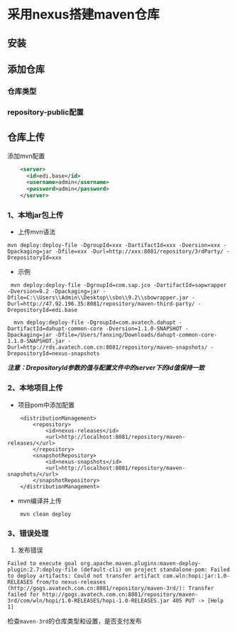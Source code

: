 # 采用nexus搭建maven仓库

## 安装



## 添加仓库

### 仓库类型



### repository-public配置


## 仓库上传

添加mvn配置
```xml
    <server>
      <id>edi.base</id>
      <username>admin</username>
      <password>admin</password>
    </server>
```

### 1、本地jar包上传

+ 上传mvn语法
```mvn
mvn deploy:deploy-file -DgroupId=xxx -DartifactId=xxx -Dversion=xxx -Dpackaging=jar -Dfile=xxx -Durl=http://xxx:8081/repository/3rdParty/ -DrepositoryId=xxx
```

+ 示例
```mvn
 mvn deploy:deploy-file -DgroupId=com.sap.jco -DartifactId=sapwrapper -Dversion=9.2 -Dpackaging=jar -Dfile=C:\\Users\\Admin\\Desktop\\sbo\\9.2\\sbowrapper.jar -Durl=http://47.92.196.35:8081/repository/maven-third-party/ -DrepositoryId=edi.base
 
  mvn deploy:deploy-file -DgroupId=com.avatech.dahupt -DartifactId=dahupt-common-core -Dversion=1.1.0-SNAPSHOT -Dpackaging=jar -Dfile=/Users/fanxing/Downloads/dahupt-common-core-1.1.0-SNAPSHOT.jar -Durl=http://rds.avatech.com.cn:8081/repository/maven-snapshots/ -DrepositoryId=nexus-snapshots

```
***注意：DrepositoryId参数的值与配置文件中的server下的id值保持一致***


### 2、本地项目上传

+ 项目pom中添加配置

```maven
    <distributionManagement>
        <repository>
            <id>nexus-releases</id>
            <url>http://localhost:8081/repository/maven-releases/</url>
        </repository>
        <snapshotRepository>
            <id>nexus-snapshots</id>
            <url>http://localhost:8081/repository/maven-snapshots/</url>
        </snapshotRepository>
    </distributionManagement>
```

+ mvn编译并上传

```maven
    mvn clean deploy
```



### 3、错误处理

1.  发布错误

   ```
   Failed to execute goal org.apache.maven.plugins:maven-deploy-plugin:2.7:deploy-file (default-cli) on project standalone-pom: Failed to deploy artifacts: Could not transfer artifact com.wln:hopi:jar:1.0-RELEASES from/to nexus-releases (http://gogs.avatech.com.cn:8081/repository/maven-3rd/): Transfer failed for http://gogs.avatech.com.cn:8081/repository/maven-3rd/com/wln/hopi/1.0-RELEASES/hopi-1.0-RELEASES.jar 405 PUT -> [Help 1]
   ```

   检查`maven-3rd`的仓库类型和设置，是否支付发布

   